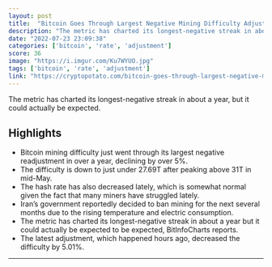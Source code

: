 ```yaml
---
layout: post
title:  "Bitcoin Goes Through Largest Negative Mining Difficulty Adjustment in Over a Year"
description: "The metric has charted its longest-negative streak in about a year, but it could actually be expected."
date: "2022-07-23 23:09:38"
categories: ['bitcoin', 'rate', 'adjustment']
score: 36
image: "https://i.imgur.com/Ku7WYUO.jpg"
tags: ['bitcoin', 'rate', 'adjustment']
link: "https://cryptopotato.com/bitcoin-goes-through-largest-negative-mining-difficulty-adjustment-in-over-a-year/"
---
```


The metric has charted its longest-negative streak in about a year, but it could actually be expected.

## Highlights

- Bitcoin mining difficulty just went through its largest negative readjustment in over a year, declining by over 5%.
- The difficulty is down to just under 27.69T after peaking above 31T in mid-May.
- The hash rate has also decreased lately, which is somewhat normal given the fact that many miners have struggled lately.
- Iran’s government reportedly decided to ban mining for the next several months due to the rising temperature and electric consumption.
- The metric has charted its longest-negative streak in about a year but it could actually be expected to be expected, BitInfoCharts reports.
- The latest adjustment, which happened hours ago, decreased the difficulty by 5.01%.

---
